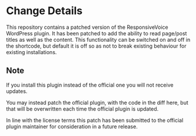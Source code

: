 # Change Details

This repository contains a patched version of the ResponsiveVoice WordPress plugin.  It has been patched to add the ability to read page/post titles as well as the content.  This functionality can be switched on and off in the shortcode, but default it is off so as not to break existing behaviour for existing installations.

## Note

If you install this plugin instead of the official one you will not receive updates.

You may instead patch the official plugin, with the code in the diff here, but that will be overwritten each time the official plugin is updated.

In line with the license terms this patch has been submitted to the official plugin maintainer for consideration in a future release.
